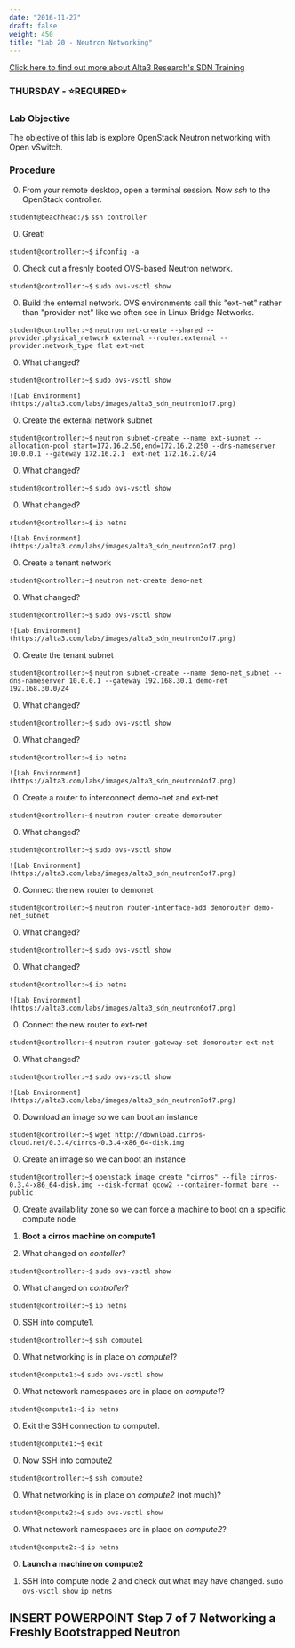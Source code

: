 ```yaml
---
date: "2016-11-27"
draft: false
weight: 450
title: "Lab 20 - Neutron Networking"
---
```

[Click here to find out more about Alta3 Research's SDN Training](https://alta3.com/courses/sdn)

### THURSDAY - &#x2B50;REQUIRED&#x2B50;

### Lab Objective
The objective of this lab is explore OpenStack Neutron networking with Open vSwitch.

### Procedure

0. From your remote desktop, open a terminal session. Now *ssh* to the OpenStack controller.

  `student@beachhead:/$` `ssh controller`

0. Great!

  `student@controller:~$` `ifconfig -a`

0. Check out a freshly booted OVS-based Neutron network.

  `student@controller:~$` `sudo ovs-vsctl show`

0. Build the enternal network. OVS environments call this "ext-net" rather than "provider-net" like we often see in Linux Bridge Networks. 

  `student@controller:~$` `neutron net-create --shared --provider:physical_network external --router:external --provider:network_type flat ext-net`
  
0. What changed?  

  `student@controller:~$` `sudo ovs-vsctl show`
  
    ![Lab Environment](https://alta3.com/labs/images/alta3_sdn_neutron1of7.png)

0. Create the external network subnet   

  `student@controller:~$` `neutron subnet-create --name ext-subnet --allocation-pool start=172.16.2.50,end=172.16.2.250 --dns-nameserver 10.0.0.1 --gateway 172.16.2.1  ext-net 172.16.2.0/24`

0. What changed?   

  `student@controller:~$` `sudo ovs-vsctl show`

0. What changed?

  `student@controller:~$` `ip netns`
   
    ![Lab Environment](https://alta3.com/labs/images/alta3_sdn_neutron2of7.png)

0. Create a tenant network   

  `student@controller:~$` `neutron net-create demo-net`
   
0. What changed?   

  `student@controller:~$` `sudo ovs-vsctl show`

    ![Lab Environment](https://alta3.com/labs/images/alta3_sdn_neutron3of7.png)
   
0. Create the tenant subnet 

  `student@controller:~$` `neutron subnet-create --name demo-net_subnet --dns-nameserver 10.0.0.1 --gateway 192.168.30.1 demo-net 192.168.30.0/24`

0. What changed?

  `student@controller:~$` `sudo ovs-vsctl show`

0. What changed?

  `student@controller:~$` `ip netns`
   
    ![Lab Environment](https://alta3.com/labs/images/alta3_sdn_neutron4of7.png)

0. Create a router to interconnect demo-net and ext-net   

  `student@controller:~$` `neutron router-create demorouter`
   
0. What changed?   

  `student@controller:~$` `sudo ovs-vsctl show`
    
    ![Lab Environment](https://alta3.com/labs/images/alta3_sdn_neutron5of7.png)  

0. Connect the new router to demonet    

  `student@controller:~$` `neutron router-interface-add demorouter demo-net_subnet`
    
0. What changed?

  `student@controller:~$` `sudo ovs-vsctl show`

0. What changed?

  `student@controller:~$` `ip netns`
   
    ![Lab Environment](https://alta3.com/labs/images/alta3_sdn_neutron6of7.png) 
    
0. Connect the new router to ext-net

  `student@controller:~$` `neutron router-gateway-set demorouter ext-net`
    
0. What changed?

  `student@controller:~$` `sudo ovs-vsctl show`   

    ![Lab Environment](https://alta3.com/labs/images/alta3_sdn_neutron7of7.png)

0. Download an image so we can boot an instance
    
  `student@controller:~$` `wget http://download.cirros-cloud.net/0.3.4/cirros-0.3.4-x86_64-disk.img`

0. Create an image so we can boot an instance

  `student@controller:~$` `openstack image create "cirros" --file cirros-0.3.4-x86_64-disk.img --disk-format qcow2 --container-format bare --public`
     
0. Create availability zone so we can force a machine to boot on a specific compute node

0. **Boot a cirros machine on compute1**
        
0. What changed on *contoller*?

  `student@controller:~$` `sudo ovs-vsctl show`

0. What changed on *controller*?

  `student@controller:~$` `ip netns`
    
0. SSH into compute1.

  `student@controller:~$` `ssh compute1`

0. What networking is in place on *compute1*?

  `student@compute1:~$` `sudo ovs-vsctl show`

0. What netework namespaces are in place on *compute1*?

  `student@compute1:~$` `ip netns`

0. Exit the SSH connection to compute1.

  `student@compute1:~$` `exit`

0. Now SSH into compute2

  `student@controller:~$` `ssh compute2`

0. What networking is in place on *compute2* (not much)?

  `student@compute2:~$` `sudo ovs-vsctl show`

0. What netework namespaces are in place on *compute2*?

  `student@compute2:~$` `ip netns`

0. **Launch a machine on compute2**

25. SSH into compute node 2 and check out what may have changed.
    `sudo ovs-vsctl show`
    `ip netns`
    
## INSERT POWERPOINT Step 7 of 7 Networking a Freshly Bootstrapped Neutron 
